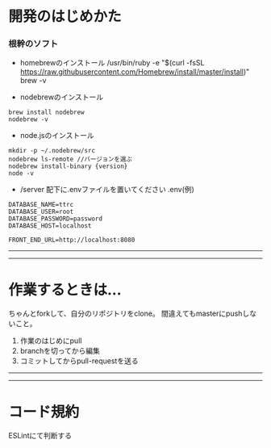 # 開発のはじめかた
### 根幹のソフト
- homebrewのインストール
/usr/bin/ruby -e "$(curl -fsSL https://raw.githubusercontent.com/Homebrew/install/master/install)"
brew -v


- nodebrewのインストール
```
brew install nodebrew
nodebrew -v
```

- node.jsのインストール
```
mkdir -p ~/.nodebrew/src
nodebrew ls-remote //バージョンを選ぶ
nodebrew install-binary {version}
node -v
```

- /server 配下に.envファイルを置いてください
.env(例)
```
DATABASE_NAME=ttrc
DATABASE_USER=root
DATABASE_PASSWORD=password
DATABASE_HOST=localhost

FRONT_END_URL=http://localhost:8080
```

---
---

# 作業するときは...
ちゃんとforkして、自分のリポジトリをclone。
間違えてもmasterにpushしないこと。
1. 作業のはじめにpull
2. branchを切ってから編集
3. コミットしてからpull-requestを送る

---
---

# コード規約
ESLintにて判断する
